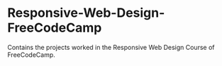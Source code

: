 # Responsive-Web-Design-FreeCodeCamp
Contains the projects worked in the Responsive Web Design Course of FreeCodeCamp.
